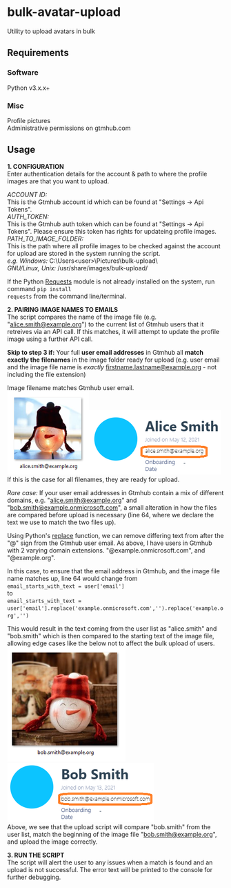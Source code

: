 # bulk-avatar-upload
Utility to upload avatars in bulk

## Requirements
### Software
Python v3.x.x+  
### Misc
Profile pictures  
Administrative permissions on gtmhub.com  

## Usage
**1. CONFIGURATION**  
 Enter authentication details for the account & path to where the profile images are that you want to upload.  
 
*ACCOUNT ID:*  
This is the Gtmhub account id which can be found at "Settings -> Api Tokens".  
*AUTH_TOKEN:*  
This is the Gtmhub auth token which can be found at "Settings -> Api Tokens". Please ensure this token has rights for updateing profile images.  
*PATH_TO_IMAGE_FOLDER:*  
This is the path where all profile images to be checked against the account for upload are stored in the system running the script.  
  *e.g.   Windows:* C:\Users\<user>\Pictures\bulk-upload\\\
         *GNU/Linux, Unix:* /usr/share/images/bulk-upload/  

If the Python [Requests](https://docs.python-requests.org/en/latest/) module is not already installed on the system, run command <code>pip install requests</code> from the command line/terminal.

**2. PAIRING IMAGE NAMES TO EMAILS**  
The script compares the name of the image file (e.g. "alice.smith@example.org") to the current list of Gtmhub users that it retreives via an API call. If this matches, it will attempt to update the profile image using a further API call.

**Skip to step 3 if:** Your full **user email addresses** in Gtmhub all **match exactly the filenames** in the image folder ready for upload (e.g. user email and the image file name is *exactly* firstname.lastname@example.org - not including the file extension)  

Image filename matches Gtmhub user email.  
![Alt text](/img/alice.smith.PNG "Filename")![Alt text](/img/asg.png "Gtmhub user email")  
If this is the case for all filenames, they are ready for upload.

*Rare case:* If your user email addresses in Gtmhub contain a mix of different domains, e.g. "alice.smith@example.org" and "bob.smith@example.onmicrosoft.com", a small alteration in how the files are compared before upload is necessary (line 64, where we declare the text we use to match the two files up).

Using Python's [replace](https://docs.python.org/3/library/stdtypes.html) function, we can remove differing text from after the "@" sign from the Gtmhub user email.
As above, I have users in Gtmhub with 2 varying domain extensions. "@example.onmicrosoft.com", and "@example.org".

In this case, to ensure that the email address in Gtmhub, and the image file name matches up, line 64 would change from  
<code>email_starts_with_text = user['email']</code>  
to  
<code>email_starts_with_text = user['email'].replace('example.onmicrosoft.com','').replace('example.org','')</code>  

This would result in the text coming from the user list as "alice.smith" and "bob.smith" which is then compared to the starting text of the image file, allowing edge cases like the below not to affect the bulk upload of users.  
![Alt text](/img/bob.smith.PNG "Filename")![Alt text](/img/bsg.PNG "Gtmhub user email")  
Above, we see that the upload script will compare "bob.smith" from the user list, match the beginning of the image file "bob.smith@example.org", and upload the image correctly.

**3. RUN THE SCRIPT**  
The script will alert the user to any issues when a match is found and an upload is not successful. The error text will be printed to the console for further debugging.
